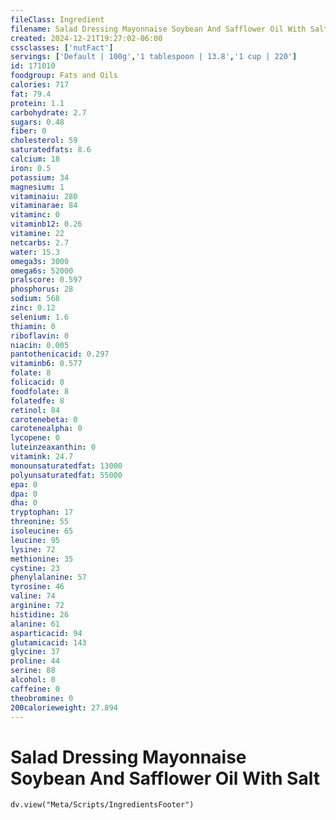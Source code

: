 ```yaml
---
fileClass: Ingredient
filename: Salad Dressing Mayonnaise Soybean And Safflower Oil With Salt
created: 2024-12-21T19:27:02-06:00
cssclasses: ['nutFact']
servings: ['Default | 100g','1 tablespoon | 13.8','1 cup | 220']
id: 171010
foodgroup: Fats and Oils
calories: 717
fat: 79.4
protein: 1.1
carbohydrate: 2.7
sugars: 0.48
fiber: 0
cholesterol: 59
saturatedfats: 8.6
calcium: 18
iron: 0.5
potassium: 34
magnesium: 1
vitaminaiu: 280
vitaminarae: 84
vitaminc: 0
vitaminb12: 0.26
vitamine: 22
netcarbs: 2.7
water: 15.3
omega3s: 3000
omega6s: 52000
pralscore: 0.597
phosphorus: 28
sodium: 568
zinc: 0.12
selenium: 1.6
thiamin: 0
riboflavin: 0
niacin: 0.005
pantothenicacid: 0.297
vitaminb6: 0.577
folate: 8
folicacid: 0
foodfolate: 8
folatedfe: 8
retinol: 84
carotenebeta: 0
carotenealpha: 0
lycopene: 0
luteinzeaxanthin: 0
vitamink: 24.7
monounsaturatedfat: 13000
polyunsaturatedfat: 55000
epa: 0
dpa: 0
dha: 0
tryptophan: 17
threonine: 55
isoleucine: 65
leucine: 95
lysine: 72
methionine: 35
cystine: 23
phenylalanine: 57
tyrosine: 46
valine: 74
arginine: 72
histidine: 26
alanine: 61
asparticacid: 94
glutamicacid: 143
glycine: 37
proline: 44
serine: 88
alcohol: 0
caffeine: 0
theobromine: 0
200calorieweight: 27.894
---
```


# Salad Dressing Mayonnaise Soybean And Safflower Oil With Salt

```dataviewjs
dv.view("Meta/Scripts/IngredientsFooter")
```